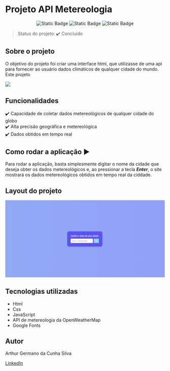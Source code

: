 # Projeto API Metereologia
<p align="center">
 <img alt="Static Badge" src="https://img.shields.io/badge/JavaScript-yellow">
 <img alt="Static Badge" src="https://img.shields.io/badge/Html-red">
 <img alt="Static Badge" src="https://img.shields.io/badge/Css-blue">
</p>

> Status do projeto: :heavy_check_mark: Concluído

## Sobre o projeto
O objetivo do projeto foi criar uma interface html, que utilizasse de uma api para fornecer ao usuário dados climáticos de qualquer cidade do mundo. Este projeto



[![](https://mermaid.ink/img/pako:eNqFkc9OwkAQxl9lMydNCuk_2tKDCVBADiYG0YMth007SCPt4u5WxbYPYzz4ILyY21YTEg_sYTM732--meyUELMEwYfNjr3FW8olWQVRTtQZhYtcID9-H78YSSiJ04QmuCa93lXF8aVAISsyvlii2DMhaYOMbheXXfG4wcikHAnB4pT-mjChKHXXHTRpvYyKBOEKsz1yKgtO16eiWZFpeJ91rU8FqyKz8AF3rBtLeZNXzCX7hYK2_7xcomQ8_996ekafndHnrX4dBk2OZOoDeBtRRgpRHD952kzSsKBBhjyjaaJ-uWwyEcgtZhiBr8KE8ucIorxWHC0kuzvkMfiSF6hBsU-oxCClT5xm4G_oTqgsJqma6aZbW7s9DfY0f2Qs-ytUT_BLeAff9Iy-PjB0e2BYnmuZjqPBAXzH7Ou2rZtD23QsZ-i5g1qDj9ZB77uKNWzP9WzHclVh_QPAaq3F?type=png)](https://mermaid.live/edit#pako:eNqFkc9OwkAQxl9lMydNCuk_2tKDCVBADiYG0YMth007SCPt4u5WxbYPYzz4ILyY21YTEg_sYTM732--meyUELMEwYfNjr3FW8olWQVRTtQZhYtcID9-H78YSSiJ04QmuCa93lXF8aVAISsyvlii2DMhaYOMbheXXfG4wcikHAnB4pT-mjChKHXXHTRpvYyKBOEKsz1yKgtO16eiWZFpeJ91rU8FqyKz8AF3rBtLeZNXzCX7hYK2_7xcomQ8_996ekafndHnrX4dBk2OZOoDeBtRRgpRHD952kzSsKBBhjyjaaJ-uWwyEcgtZhiBr8KE8ucIorxWHC0kuzvkMfiSF6hBsU-oxCClT5xm4G_oTqgsJqma6aZbW7s9DfY0f2Qs-ytUT_BLeAff9Iy-PjB0e2BYnmuZjqPBAXzH7Ou2rZtD23QsZ-i5g1qDj9ZB77uKNWzP9WzHclVh_QPAaq3F)

## Funcionalidades
:heavy_check_mark: Capacidade de coletar dados metereológicos de qualquer cidade do globo <br>
:heavy_check_mark:  Alta precisão geográfica e metereológica <br>
:heavy_check_mark: Dados obtidos em tempo real


## Como rodar a aplicação :arrow_forward:
Para rodar a aplicação, basta simplesmente digitar o nome da cidade que deseja obter os dados metereológicos e, ao pressionar a tecla <i><strong>Enter</strong></i>, o site mostrará os dados metereológicos obtidos em tempo real da ciddade.







## Layout do projeto
<img src ="https://github.com/ArthurGerman/Projetos/blob/306febc26857da7c790927ca4c8bd8a944cd7473/Projeto%20API%20Clima/images/API_clima%20-%201.png">


## Tecnologias utilizadas
  * Html
  * Css
  * JavaScript
  * API de metereologia da OpenWeatherMap
  * Google Fonts


## Autor
Arthur Germano da Cunha Silva

[LinkedIn](https://www.linkedin.com/in/arthur-germano-72000a271/)

